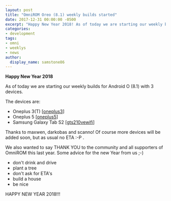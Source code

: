 ```yaml
---
layout: post
title: "OmniROM Oreo (8.1) weekly builds started"
date: 2017-12-31 00:00:00 -0500
excerpt: "Happy New Year 2018! As of today we are starting our weekly builds for Android O (8.1) with 3 devices."
categories:
- development
tags:
- omni
- weeklys
- news
author:
  display_name: samstone86
---
```


**Happy New Year 2018**

As of today we are starting our weekly builds for Android O (8.1) with 3 devices.

The devices are:

 - Oneplus 3(T) [[oneplus3](http://dl.omnirom.org/oneplus3/)]
 - Oneplus 5 [[oneplus5](http://dl.omnirom.org/oneplus5/)]
 - Samsung Galaxy Tab S2 [[gts210vewifi](http://dl.omnirom.org/gts210vewifi/)]

Thanks to maxwen, darkobas and scanno! Of course more devices will be added soon, but as usual no ETA :-P .

We also wanted to say THANK YOU to the community and all supporters of OmniROM this last year. Some advice for the new Year from us ;-)

 - don't drink and drive
 - plant a tree
 - don't ask for ETA's
 - build a house
 - be nice

HAPPY NEW YEAR 2018!!!
